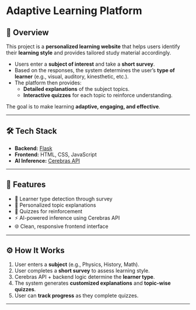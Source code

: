 # Adaptive Learning Platform

## 📌 Overview
This project is a **personalized learning website** that helps users identify their **learning style** and provides tailored study material accordingly.  
- Users enter a **subject of interest** and take a **short survey**.  
- Based on the responses, the system determines the user’s **type of learner** (e.g., visual, auditory, kinesthetic, etc.).  
- The platform then provides:  
  - **Detailed explanations** of the subject topics.  
  - **Interactive quizzes** for each topic to reinforce understanding.

The goal is to make learning **adaptive, engaging, and effective**.

---

## 🛠️ Tech Stack
- **Backend:** [Flask](https://flask.palletsprojects.com/)  
- **Frontend:** HTML, CSS, JavaScript  
- **AI Inference:** [Cerebras API](https://www.cerebras.ai/)  

---

## 🚀 Features
- 🎯 Learner type detection through survey  
- 📖 Personalized topic explanations  
- 📝 Quizzes for reinforcement  
- ⚡ AI-powered inference using Cerebras API  
- 🌐 Clean, responsive frontend interface  

---

## ⚙️ How It Works
1. User enters a **subject** (e.g., Physics, History, Math).  
2. User completes a **short survey** to assess learning style.  
3. Cerebras API + backend logic determine the **learner type**.  
4. The system generates **customized explanations** and **topic-wise quizzes**.  
5. User can **track progress** as they complete quizzes.  

---

